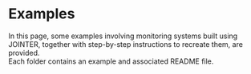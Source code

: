 # Examples
In this page, some examples involving monitoring systems built using JOINTER, together with step-by-step instructions to recreate them, are provided.<br />
Each folder contains an example and associated README file.


